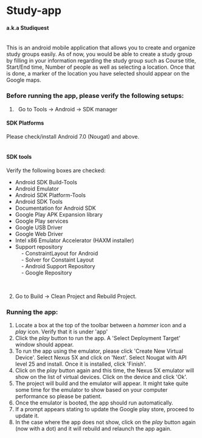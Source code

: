 # Study-app 
#### a.k.a Studiquest <br /> <br />

This is an android mobile application that allows you to create and organize study groups easily. As of now, you would be able to create a study group by filling in your information regarding the study group such as Course title, Start/End time, Number of people as well as selecting a location. Once that is done, a marker of the location you have selected should appear on the Google maps.



### Before running the app, please verify the following setups: <br />
1. &nbsp; Go to Tools -> Android -> SDK manager <br />
#### SDK Platforms <br />
Please check/install Android 7.0 (Nougat) and above. <br/>
<br />
#### SDK tools <br />
Verify the following boxes are checked: <br />
 - Android SDK Build-Tools 
 - Android Emulator 
 - Android SDK Platform-Tools 
 - Android SDK Tools 
 - Documentation for Android SDK 
 - Google Play APK Expansion library
 - Google Play services
 - Google USB Driver
 - Google Web Driver
 - Intel x86 Emulator Accelerator (HAXM installer)
 - Support repository<br />
 &nbsp; &nbsp; - ConstraintLayout for Android<br />
 &nbsp; &nbsp; - Solver for Constaint Layout<br />
 &nbsp; &nbsp; - Android Support Repository<br />
 &nbsp; &nbsp; - Google Repository <br />
<br />

2. Go to Build -> Clean Project and Rebuild Project. 

### Running the app: <br />
1. Locate a box at the top of the toolbar between a *hammer* icon and a *play* icon. 
Verify that it is under 'app'<br />
2. Click the *play* button to run the app. A 'Select Deployment Target' window should appear. <br />
3. To run the app using the emulator, please click 'Create New Virtual Device'. Select Nexus 5X and click on 'Next'.
Select Nougat with API level 25 and install. Once it is installed, click 'Finish'. <br />
4. Click on the *play* button again and this time, the Nexus 5X emulator will show on the list of virtual devices. Click on the device and click 'Ok'. <br />
5. The project will build and the emulator will appear. It might take quite some time for the emulator to show based on your computer performance so please be patient. <br />
6. Once the emulator is booted, the app should run automatically. <br />
7. If a prompt appears stating to update the Google play store, proceed to update it. <br />
8. In the case where the app does not show, click on the *play* button again (now with a dot) and it will rebuild and relaunch the app again. <br /> <br />

